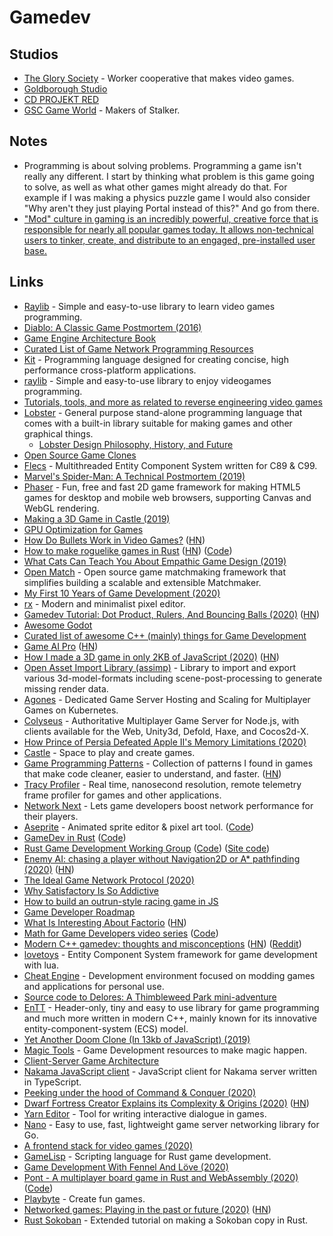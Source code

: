 # Gamedev

## Studios

* [The Glory Society](http://theglorysociety.com/) - Worker cooperative that makes video games.
* [Goldborough Studio](https://www.goldboroughstudio.com/)
* [CD PROJEKT RED](https://en.cdprojektred.com/)
* [GSC Game World](https://www.gsc-game.com/) - Makers of Stalker.

## Notes

* Programming is about solving problems. Programming a game isn't really any different. I start by thinking what problem is this game going to solve, as well as what other games might already do that. For example if I was making a physics puzzle game I would also consider "Why aren't they just playing Portal instead of this?" And go from there.
* ["Mod" culture in gaming is an incredibly powerful, creative force that is responsible for nearly all popular games today. It allows non-technical users to tinker, create, and distribute to an engaged, pre-installed user base.](https://twitter.com/cpaik/status/1270824271204532226)

## Links

* [Raylib](http://www.raylib.com) - Simple and easy-to-use library to learn video games programming.
* [Diablo: A Classic Game Postmortem \(2016\)](https://www.youtube.com/watch?v=VscdPA6sUkc)
* [Game Engine Architecture Book](https://www.gameenginebook.com/)
* [Curated List of Game Network Programming Resources](https://github.com/MFatihMAR/Awesome-Game-Networking)
* [Kit](https://github.com/kitlang/kit) - Programming language designed for creating concise, high performance cross-platform applications.
* [raylib](https://github.com/raysan5/raylib) - Simple and easy-to-use library to enjoy videogames programming.
* [Tutorials, tools, and more as related to reverse engineering video games](https://github.com/dsasmblr/game-hacking)
* [Lobster](http://strlen.com/lobster/) - General purpose stand-alone programming language that comes with a built-in library suitable for making games and other graphical things.
  * [Lobster Design Philosophy, History, and Future](https://htmlpreview.github.io/?https://raw.githubusercontent.com/aardappel/lobster/master/lobster/docs/philosophy.html)
* [Open Source Game Clones](https://osgameclones.com/)
* [Flecs](https://github.com/SanderMertens/flecs) - Multithreaded Entity Component System written for C89 & C99.
* [Marvel's Spider-Man: A Technical Postmortem \(2019\)](https://www.youtube.com/watch?v=KDhKyIZd3O8)
* [Phaser](https://github.com/photonstorm/phaser) - Fun, free and fast 2D game framework for making HTML5 games for desktop and mobile web browsers, supporting Canvas and WebGL rendering.
* [Making a 3D Game in Castle \(2019\)](https://medium.com/castle-archives/making-a-3d-game-in-castle-da628cb7e5e5)
* [GPU Optimization for Games](https://gist.github.com/silvesthu/505cf0cbf284bb4b971f6834b8fec93d)
* [How Do Bullets Work in Video Games?](https://www.gamasutra.com/blogs/TristanJung/20191206/355250/How_Do_Bullets_Work_in_Video_Games.php) \([HN](https://news.ycombinator.com/item?id=21859747)\)
* [How to make roguelike games in Rust](http://bfnightly.bracketproductions.com/rustbook/) \([HN](https://news.ycombinator.com/item?id=22020229)\) \([Code](https://github.com/thebracket/rustrogueliketutorial)\)
* [What Cats Can Teach You About Empathic Game Design \(2019\)](https://www.youtube.com/watch?v=seyH_fX0vr0)
* [Open Match](https://github.com/googleforgames/open-match) - Open source game matchmaking framework that simplifies building a scalable and extensible Matchmaker.
* [My First 10 Years of Game Development \(2020\)](https://www.youtube.com/watch?v=egukLtEhyP0)
* [rx](https://github.com/cloudhead/rx) - Modern and minimalist pixel editor.
* [Gamedev Tutorial: Dot Product, Rulers, And Bouncing Balls \(2020\)](https://www.allenchou.net/2020/01/dot-product-projection-reflection/) \([HN](https://news.ycombinator.com/item?id=22102016)\)
* [Awesome Godot](https://github.com/Calinou/awesome-godot)
* [Curated list of awesome C++ \(mainly\) things for Game Development](https://github.com/Cmdu76/AwesomeCppGameDev)
* [Game AI Pro](http://www.gameaipro.com/) \([HN](https://news.ycombinator.com/item?id=22216472)\)
* [How I made a 3D game in only 2KB of JavaScript \(2020\)](http://frankforce.com/?p=7427) \([HN](https://news.ycombinator.com/item?id=22524287)\)
* [Open Asset Import Library \(assimp\)](https://github.com/assimp/assimp) - Library to import and export various 3d-model-formats including scene-post-processing to generate missing render data.
* [Agones](https://github.com/googleforgames/agones) - Dedicated Game Server Hosting and Scaling for Multiplayer Games on Kubernetes.
* [Colyseus](https://github.com/colyseus/colyseus) - Authoritative Multiplayer Game Server for Node.js, with clients available for the Web, Unity3d, Defold, Haxe, and Cocos2d-X.
* [How Prince of Persia Defeated Apple II's Memory Limitations \(2020\)](https://www.youtube.com/watch?v=sw0VfmXKq54)
* [Castle](https://castle.games/) - Space to play and create games.
* [Game Programming Patterns](http://gameprogrammingpatterns.com/) - Collection of patterns I found in games that make code cleaner, easier to understand, and faster. \([HN](https://news.ycombinator.com/item?id=23203699)\)
* [Tracy Profiler](https://github.com/wolfpld/tracy) - Real time, nanosecond resolution, remote telemetry frame profiler for games and other applications.
* [Network Next](https://www.networknext.com/) - Lets game developers boost network performance for their players.
* [Aseprite](https://www.aseprite.org/) - Animated sprite editor & pixel art tool. \([Code](https://github.com/aseprite/aseprite)\)
* [GameDev in Rust](https://arewegameyet.com/) \([Code](https://github.com/rust-gamedev/arewegameyet)\)
* [Rust Game Development Working Group](https://rust-gamedev.github.io/) \([Code](https://github.com/rust-gamedev/wg)\) \([Site code](https://github.com/rust-gamedev/rust-gamedev.github.io)\)
* [Enemy AI: chasing a player without Navigation2D or A\* pathfinding \(2020\)](https://abitawake.com/news/articles/enemy-ai-chasing-a-player-without-navigation2d-or-a-star-pathfinding) \([HN](https://news.ycombinator.com/item?id=22848106)\)
* [The Ideal Game Network Protocol \(2020\)](https://paytonturnage.com/writing/ideal-game-network-protocol/)
* [Why Satisfactory Is So Addictive](https://www.youtube.com/watch?v=PV_wlU4drnM)
* [How to build an outrun-style racing game in JS](https://github.com/jakesgordon/javascript-racer)
* [Game Developer Roadmap](https://github.com/utilForever/game-developer-roadmap)
* [What Is Interesting About Factorio](http://fuseki.net/home/WhatIsInterestingAboutFactorio.html) \([HN](https://news.ycombinator.com/item?id=22931595)\)
* [Math for Game Developers video series](http://www.youtube.com/playlist?list=PLW3Zl3wyJwWOpdhYedlD-yCB7WQoHf-My) \([Code](https://github.com/BSVino/MathForGameDevelopers)\)
* [Modern C++ gamedev: thoughts and misconceptions](https://vittorioromeo.info/index/blog/gamedev_modern_cpp_thoughts.html) \([HN](https://news.ycombinator.com/item?id=23202120)\) \([Reddit](https://www.reddit.com/r/cpp/comments/gkrquo/modern_c_gamedev_thoughts_misconceptions/)\)
* [lovetoys](https://github.com/lovetoys/lovetoys) - Entity Component System framework for game development with lua.
* [Cheat Engine](https://github.com/cheat-engine/cheat-engine) - Development environment focused on modding games and applications for personal use.
* [Source code to Delores: A Thimbleweed Park mini-adventure](https://github.com/grumpygamer/DeloresDev)
* [EnTT](https://github.com/skypjack/entt) - Header-only, tiny and easy to use library for game programming and much more written in modern C++, mainly known for its innovative entity-component-system \(ECS\) model.
* [Yet Another Doom Clone \(In 13kb of JavaScript\) \(2019\)](https://nicholas.carlini.com/writing/2019/javascript-doom-clone-13k.html)
* [Magic Tools](https://github.com/ellisonleao/magictools) - Game Development resources to make magic happen.
* [Client-Server Game Architecture](https://www.gabrielgambetta.com/client-server-game-architecture.html)
* [Nakama JavaScript client](https://github.com/heroiclabs/nakama-js) - JavaScript client for Nakama server written in TypeScript.
* [Peeking under the hood of Command & Conquer \(2020\)](http://www.hydrogen18.com/blog/peeking-under-the-hood-of-command-conquer.html)
* [Dwarf Fortress Creator Explains its Complexity & Origins \(2020\)](https://www.youtube.com/watch?v=VAhHkJQ3KgY) \([HN](https://news.ycombinator.com/item?id=23646395)\)
* [Yarn Editor](https://github.com/YarnSpinnerTool/YarnEditor) - Tool for writing interactive dialogue in games.
* [Nano](https://github.com/lonng/nano) - Easy to use, fast, lightweight game server networking library for Go.
* [A frontend stack for video games \(2020\)](https://increment.com/frontend/a-frontend-stack-for-video-games/)
* [GameLisp](https://github.com/fleabitdev/glsp) - Scripting language for Rust game development.
* [Game Development With Fennel And Löve \(2020\)](https://beta7.io/posts/game-development-with-fennel-and-love.html)
* [Pont - A multiplayer board game in Rust and WebAssembly \(2020\)](https://www.mattkeeter.com/projects/pont/) \([Code](https://github.com/mkeeter/pont)\)
* [Playbyte](https://www.playbyte.io/) - Create fun games.
* [Networked games: Playing in the past or future \(2020\)](https://www.evanjones.ca/network-game-simulation.html) \([HN](https://news.ycombinator.com/item?id=23839390)\)
* [Rust Sokoban](https://sokoban.iolivia.me/) - Extended tutorial on making a Sokoban copy in Rust.

